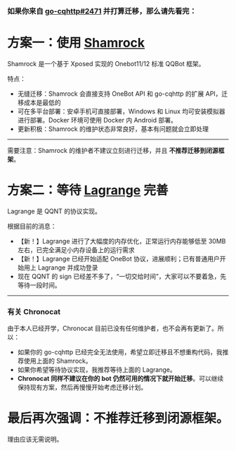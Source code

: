 ### 如果你来自 [go-cqhttp#2471](https://github.com/Mrs4s/go-cqhttp/issues/2471) 并打算迁移，那么请先看完：

# 方案一：使用 [Shamrock](https://github.com/linxinrao/Shamrock)

Shamrock 是一个基于 Xposed 实现的 Onebot11/12 标准 QQBot 框架。

特点：

- 无缝迁移：Shamrock 会直接支持 OneBot API 和 go-cqhttp 的扩展 API，迁移成本是最低的
- 可在多平台部署：安卓手机可直接部署，Windows 和 Linux 均可安装模拟器进行部署。Docker 环境可使用 Docker 内 Android 部署。
- 更新积极：Shamrock 的维护状态非常良好，基本有问题就会立即处理

---

需要注意：Shamrock 的维护者不建议立刻进行迁移，并且 **不推荐迁移到闭源框架**。

# 方案二：等待 [Lagrange](https://github.com/Linwenxuan05/Lagrange.Core) 完善

Lagrange 是 QQNT 的协议实现。

根据目前的消息：

- 【新！】Lagrange 进行了大幅度的内存优化，正常运行内存能够低至 30MB 左右，已完全满足小内存设备上的运行需求
- 【新！】Lagrange 已经开始适配 OneBot 协议，进展顺利；已有普通用户开始用上 Lagrange 并成功登录
- 现在 QQNT 的 sign 已经差不多了，“一切交给时间”，大家可以不要着急，先等待一段时间。

---

### 有关 Chronocat

由于本人已经开学，Chronocat 目前已没有任何维护者，也不会再有更新了。所以：

- 如果你的 go-cqhttp 已经完全无法使用，希望立即迁移且不想重构代码，我推荐使用上面的 Shamrock。
- 如果你希望等待协议实现，我推荐等待上面的 Lagrange。
- **Chronocat 同样不建议在你的 bot 仍然可用的情况下就开始迁移**。可以继续保持现有方案，然后再慢慢开始考虑迁移计划。

# 最后再次强调：不推荐迁移到闭源框架。

理由应该无需说明。

